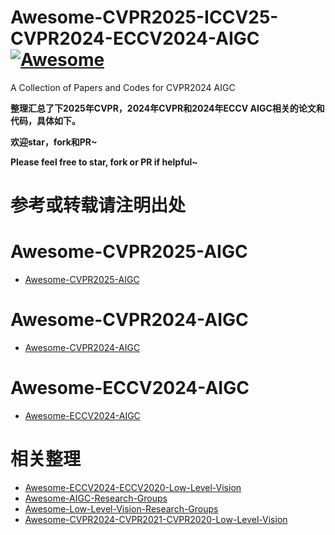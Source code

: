 # Awesome-CVPR2025-ICCV25-CVPR2024-ECCV2024-AIGC[![Awesome](https://cdn.rawgit.com/sindresorhus/awesome/d7305f38d29fed78fa85652e3a63e154dd8e8829/media/badge.svg)](https://github.com/sindresorhus/awesome)

A Collection of Papers and Codes for CVPR2024 AIGC

**整理汇总了下2025年CVPR，2024年CVPR和2024年ECCV AIGC相关的论文和代码，具体如下。**

**欢迎star，fork和PR~**

**Please feel free to star, fork or PR if helpful~**

# **参考或转载请注明出处**

# Awesome-CVPR2025-AIGC
- [Awesome-CVPR2025-AIGC](https://github.com/Kobaayyy/Awesome-CVPR2024-ECCV2024-AIGC/blob/main/CVPR2025.md)
# Awesome-CVPR2024-AIGC
- [Awesome-CVPR2024-AIGC](https://github.com/Kobaayyy/Awesome-CVPR2024-ECCV2024-AIGC/blob/main/CVPR2024.md)
# Awesome-ECCV2024-AIGC
- [Awesome-ECCV2024-AIGC](https://github.com/Kobaayyy/Awesome-CVPR2024-ECCV2024-AIGC/blob/main/ECCV2024.md)


# 相关整理

- [Awesome-ECCV2024-ECCV2020-Low-Level-Vision](https://github.com/Kobaayyy/Awesome-ECCV2024-ECCV2020-Low-Level-Vision)
- [Awesome-AIGC-Research-Groups](https://github.com/Kobaayyy/Awesome-AIGC-Research-Groups)
- [Awesome-Low-Level-Vision-Research-Groups](https://github.com/Kobaayyy/Awesome-Low-Level-Vision-Research-Groups)
- [Awesome-CVPR2024-CVPR2021-CVPR2020-Low-Level-Vision](https://github.com/Kobaayyy/Awesome-CVPR2024-CVPR2021-CVPR2020-Low-Level-Vision)
